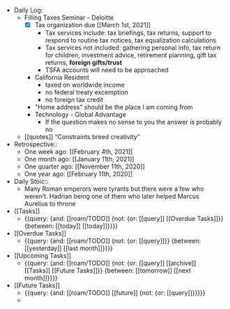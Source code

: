 - Daily Log:
    - Filling Taxes Seminar - Deloitte
        - [x] Tax organization due [[March 1st, 2021]]
            - Tax services include: tax briefings, tax returns, support to respond to routine tax notices, tax equalization calculations
            - Tax services not included: gathering personal info, tax return for children, investment advice, retirement planning, gift tax returns, **foreign gifts/trust**
            - TSFA accounts will need to be approached
        - California Resident
            - taxed on worldwide income
            - no federal treaty excemption
            - no foreign tax credit
        - "Home address" should be the place I am coming from
        - Technology - Global Advantage
            - If the question makes no sense to you the answer is probably no
    - [[quotes]] “Constraints breed creativity”
- Retrospective::
    - One week ago: [[February 4th, 2021]] 
    - One month ago: [[January 11th, 2021]]
    - One quarter ago: [[November 11th, 2020]]
    - One year ago: [[February 11th, 2020]]
- Daily Stoic::
    - Many Roman emperors were tyrants but there were a few who weren’t. Hadrian being one of them who later helped Marcus Aurelius to throne
- [[Tasks]]
    - {{query: {and: [[roam/TODO]] {not: {or: [[query]] [[Overdue Tasks]]}} {between: [[today]] [[today]]}}}}
- [[Overdue Tasks]]
    - {{query: {and: [[roam/TODO]] {not: {or: [[query]]}} {between: [[yesterday]] [[last month]]}}}}
- [[Upcoming Tasks]]
    - {{query: {and: [[roam/TODO]] {not: {or: [[query]] [[archive]] [[Tasks]] [[Future Tasks]]}} {between: [[tomorrow]] [[next month]]}}}}
- [[Future Tasks]]
    - {{query: {and: [[roam/TODO]] [[future]] {not: {or: [[query]]}}}}}
    - 
